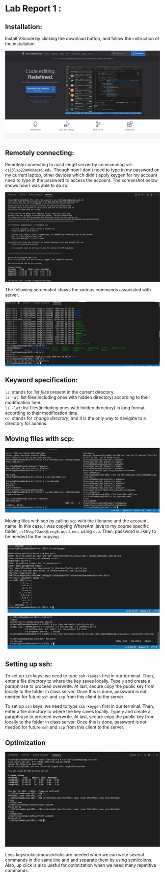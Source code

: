 # Lab Report 1 :

## Installation:
Install VScode by clicking the download button, and follow the instruction of the installation. 

![Image](Vscode1.png)
 
 ## Remotely connecting:

Remotely connecting to ucsd ieng6 server by commanding `ssh cs15lsp22amk@ucsd.edu`. Though now I don't need to type in my password on my current laptop, other devices which didn't apply keygen for my account need to type in the password to access the account. The screenshot below shows how I was able to do so.

![Image](ssh.png) 

The following screenshot shows the various commands associated with server.

![Image](Commands.png)

## Keyword specification:

`ls`: stands for *list files* present in the current directory.   
`ls -at`: list files(including ones with hidden directory) according to their modification time.   
`ls -lat`: list files(including ones with hidden directory) in long format according to their modification time.   
`cd`: stands for *change directory*, and it is the only way to navigate to a directory for admins.

## Moving files with scp:

![Image](scp.png)  

Moving files with scp by calling `scp` with the filename and the account name. In this case, I was copying WhereAmI.java to my course specific folder, `cs15lsp22amk@ieng6.ucsd.edu`, using `scp`. Then, password is likely to be needed for the copying.  

![Image](key.png)

## Setting up ssh:

To set up `ssh` keys, we need to type `ssh-keygen` first in our terminal. Then, enter a file directory to where the key saves locally. Type `y` and create a paraphrase to proceed overwrite. At last, secure copy the public key from locally to the folder in class server. Once this is done, password is not needed for future `ssh` and `scp` from this client to the server.  

To set up `ssh` keys, we need to type `ssh-keygen` first in our terminal. Then, enter a file directory to where the key saves locally. Type `y` and create a paraphrase to proceed overwrite. At last, secure copy the public key from locally to the folder in class server. Once this is done, password is not needed for future `ssh` and `scp` from this client to the server.  

## Optimization
![Image](optimize.png)

Less keystrokes/mouseclicks are needed when we can write several commands in the same line and and separate them by using semicolons. Also, up click is also useful for optimization when we need many repetitive commands.
